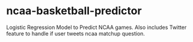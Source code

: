 # ncaa-basketball-predictor
Logistic Regression Model to Predict NCAA games. Also includes Twitter feature to handle if user tweets ncaa matchup question.
